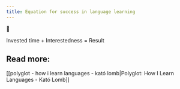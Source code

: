 ```yaml
---
title: Equation for success in language learning
---
```

🌱

Invested time + Interestedness = Result

## Read more:
[[polyglot - how i learn languages - kató lomb|Polyglot: How I Learn Languages - Kató Lomb]]

